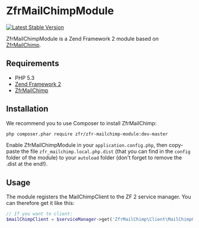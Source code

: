 ZfrMailChimpModule
==================

[![Latest Stable Version](https://poser.pugx.org/zfr/zfr-mailchimp-module/v/stable.png)](https://packagist.org/packages/zfr/zfr-mailchimp-module)

ZfrMailChimpModule is a Zend Framework 2 module based on [ZfrMailChimp](https://github.com/zf-fr/zfr-mailchimp).

Requirements
------------
* PHP 5.3
* [Zend Framework 2](https://github.com/zendframework/zf2)
* [ZfrMailChimp](https://github.com/zf-fr/zfr-mailchimp)

Installation
------------

We recommend you to use Composer to install ZfrMailChimp:

```sh
php composer.phar require zfr/zfr-mailchimp-module:dev-master
```

Enable ZfrMailChimpModule in your `application.config.php`, then copy-paste the file `zfr_mailchimp.local.php.dist` (that
you can find in the `config` folder of the module) to your `autoload` folder (don't forget to remove the .dist at
the end!).

Usage
-----

The module registers the MailChimpClient to the ZF 2 service manager. You can therefore get it like this:

```php
// If you want to client:
$mailChimpClient = $serviceManager->get('ZfrMailChimp\Client\MailChimpClient');
```

